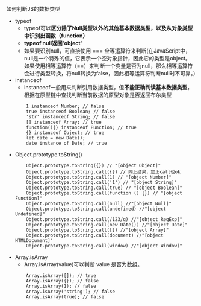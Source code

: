 如何判断JS的数据类型
- typeof
    - typeof可以**区分除了Null类型以外的其他基本数据类型，以及从对象类型中识别出函数（function）**
    - **typeof null返回'object'**
    - 如果要识别null，可直接使用 === 全等运算符来判断(在JavaScript中，null是一个特殊的值，它表示一个空对象指针，因此它的类型是object。如果使用相等运算符（==）来判断一个变量是否为null，那么相等运算符会进行类型转换，将null转换为false，因此相等运算符判断null时不可靠。)
- instanceof
    - instanceof一般用来判断引用数据类型，但**不能正确判读基本数据类型**，根据在原型链中查找判断当前数据的原型对象是否返回布尔类型
    ```
        1 instanceof Number; // false
        true instanceof Boolean; // false
        'str' instanceof String; // false
        [] instanceof Array; // true
        function(){} instanceof Function; // true
        {} instanceof Object; // true
        let date = new Date();
        date instance of Date; // true
    ```
- Object.prototype.toString()
    ```
        Object.prototype.toString({}) // "[object Object]"
        Object.prototype.toString.call({}) // 同上结果，加上call也ok
        Object.prototype.toString.call(1) // "[object Number]"
        Object.prototype.toString.call('1') // "[object String]"
        Object.prototype.toString.call(true) // "[object Boolean]"
        Object.prototype.toString.call(function () {}) // "[object Function]"
        Object.prototype.toString.call(null) //"[object Null]"
        Object.prototype.toString.call(undefined) //"[object Undefined]"
        Object.prototype.toString.call(/123/g) //"[object RegExp]"
        Object.prototype.toString.call(new Date()) //"[object Date]"
        Object.prototype.toString.call([]) //"[object Array]"
        Object.prototype.toString.call(document) //"[object HTMLDocument]"
        Object.prototype.toString.call(window) //"[object Window]"
    ````
- Array.isArray
    - Array.isArray(value)可以判断 value 是否为数组。
    ```
        Array.isArray([]); // true
        Array.isArray({}); // false
        Array.isArray(1); // false
        Array.isArray('string'); // false
        Array.isArray(true); // false
    ```
